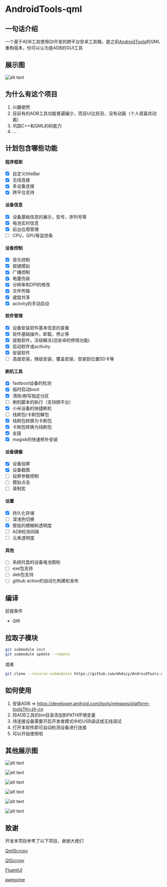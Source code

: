 # AndroidTools-qml

## 一句话介绍
一个基于ADB工具使用Qt开发的跨平台安卓工具箱，是之前[AndroidTools](https://github.com/mhduiy/AndroidTools)的QML重构版本，你可以认为是ADB的GUI工具

## 展示图

![alt text](doc/image0.png)

## 为什么有这个项目

1. 兴趣使然
2. 目前有的ADB工具功能普遍偏少，而且UI比较丑，没有动画（个人很喜欢动画）
3. 巩固C++和QML的码能力
4. ...

## 计划包含哪些功能

#### 程序框架

- [x] 自定义titleBar
- [x] 无线连接
- [x] 多设备连接
- [x] 跨平台支持

#### 设备信息
- [x] 设备基础信息的展示，型号，序列号等
- [x] 电池实时信息
- [x] 前台应用管理
- [ ] CPU，GPU等监控条

#### 设备控制

- [x] 音乐控制
- [x] 按键模拟
- [x] 广播控制
- [x] 电量伪装
- [x] 分辨率和DPI的修改
- [x] 文件传输
- [x] 键盘共享
- [x] activity的手动启动

#### 软件管理

- [x] 设备安装软件基本信息的查看
- [x] 软件基础操作，卸载，停止等
- [x] 提取软件，冻结解冻(旧安卓的停用功能)
- [x] 启动软件或acitivity
- [x] 安装软件
- [ ] 高级安装，降级安装，覆盖安装，安装到位置SD卡等

#### 刷机工具

- [x] fastboot设备的检测
- [x] 临时启动boot
- [x] 清除/刷写指定分区
- [ ] 刷机脚本的执行（支持跨平台）
- [x] 小米设备的快捷刷机
- [ ] 线刷包/卡刷包解包
- [x] 线刷包转换为卡刷包
- [x] 卡刷包转换为线刷包
- [x] 友链
- [x] magisk的快速修补安装

#### 设备镜像

- [x] 设备投屏
- [x] 设备截图
- [ ] 投屏参数控制
- [ ] 模拟点击
- [ ] 录制宏

#### 设置

- [x] 持久化存储
- [ ] 深浅色切换
- [x] 壁纸的模糊和透明度
- [ ] ADB检测间隔
- [ ] 元素透明度

#### 其他

- [ ] 系统托盘的设备电池图标
- [ ] exe包支持
- [ ] deb包支持
- [ ] github action的自动化构建和发布

## 编译

前提条件

- Qt6

## 拉取子模块

```bash
git submodule init
git submodule update --remote
```

或者

```bash
git clone --recurse-submodules https://github.com/mhduiy/AndroidTools-qml.git
```

## 如何使用

1. 安装ADB => https://developer.android.com/tools/releases/platform-tools?hl=zh-cn
2. 将ADB工具的bin目录添加到PATH环境变量
3. 待连接设备需要开启开发者模式中的USB调试或无线调试
4. 打开本软件即可自动检测设备进行连接
5. 可以开始使用啦

## 其他展示图

![alt text](doc/image.png)

![alt text](doc/image-1.png)

![alt text](doc/image-2.png)

![alt text](doc/image-3.png)

![alt text](doc/image-4.png)

![alt text](doc/image-5.png)

## 致谢

开发本项目参考了以下项目，谢谢大佬们

[QmlScrcpy](https://github.com/mahdi-cpp/QmlScrcpy)

[QtScrcpy](https://github.com/barry-ran/QtScrcpy)

[FluentUI](https://github.com/zhuzichu520/FluentUI)

[awesome](https://github.com/mzlogin/awesome-adb)
